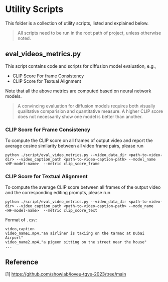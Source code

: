 # Utility Scripts

This folder is a collection of utility scripts, listed and explained below.

> All scripts need to be run in the root path of project, unless otherwise noted.

## eval_videos_metrics.py

This script contains code and scripts for diffusion model evaluation, e.g.,

- CLIP Score For frame Consistency
- CLIP Score for Textual Alignment


Note that all the above metrics are computed based on neural network models.

> A convincing evaluation for diffusion models requires both visually qualitative comparision and quantitative measure. A higher CLIP score does not necessarily show one model is better than another.


### CLIP Score for Frame Consistency

To compute the CLIP score on all frames of output video and report the average cosine similarity between all video frame pairs, please run

```shell
python ./script/eval_video_metrics.py --video_data_dir <path-to-video-dir> --video_caption_path <path-to-video-caption-path> --model_name <HF-model-name>  --metric clip_score_frame
```

### CLIP Score for Textual Alignment

To compute the average CLIP score between all frames of the output video and the corresponding editing prompts, please run

```shell
python ./script/eval_video_metrics.py --video_data_dir <path-to-video-dir> --video_caption_path <path-to-video-caption-path> --mode_name <HF-model-name>  --metric clip_score_text
```

Format of `.csv`:
```
video,caption
video_name1.mp4,"an airliner is taxiing on the tarmac at Dubai Airport"
video_name2.mp4,"a pigeon sitting on the street near the house"
...
```

## Reference

[1] https://github.com/showlab/loveu-tgve-2023/tree/main
